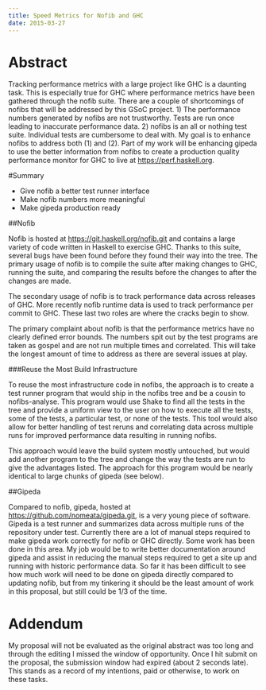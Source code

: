 ```yaml
---
title: Speed Metrics for Nofib and GHC
date: 2015-03-27
---
```


# Abstract
Tracking performance metrics with a large project like GHC is a daunting task.  This is especially true for GHC where performance metrics have been gathered through the nofib suite.  There are a couple of shortcomings of nofibs that will be addressed by this GSoC project.  1) The performance numbers generated by nofibs are not trustworthy.  Tests are run once leading to inaccurate performance data. 2) nofibs is an all or nothing test suite.  Individual tests are cumbersome to deal with.  My goal is to enhance nofibs to address both (1) and (2).  Part of my work will be enhancing gipeda to use the better information from nofibs to create a production quality performance monitor for GHC to live at https://perf.haskell.org.

#Summary

+    Give nofib a better test runner interface
+    Make nofib numbers more meaningful
+    Make gipeda production ready

##Nofib

Nofib is hosted at https://git.haskell.org/nofib.git and contains a large variety of code written in Haskell to exercise GHC.  Thanks to this suite, several bugs have been found before they found their way into the tree.  The primary usage of nofib is to compile the suite after making changes to GHC, running the suite, and comparing the results before the changes to after the changes are made.

The secondary usage of nofib is to track performance data across releases of GHC.  More recently nofib runtime data is used to track performance per commit to GHC.  These last two roles are where the cracks begin to show.

The primary complaint about nofib is that the performance metrics have no clearly defined error bounds.  The numbers spit out by the test programs are taken as gospel and are not run multiple times and correlated.  This will take the longest amount of time to address as there are several issues at play.

###Reuse the Most Build Infrastructure

To reuse the most infrastructure code in nofibs, the approach is to create a test runner program that would ship in the nofibs tree and be a cousin to nofibs-analyse.  This program would use Shake to find all the tests in the tree and provide a uniform view to the user on how to execute all the tests, some of the tests, a particular test, or none of the tests.  This tool would also allow for better handling of test reruns and correlating data across multiple runs for improved performance data resulting in running nofibs. 

This approach would leave the build system mostly untouched, but would add another program to the tree and change the way the tests are run to give the advantages listed.  The approach for this program would be nearly identical to large chunks of gipeda (see below). 

##Gipeda

Compared to nofib, gipeda, hosted at https://github.com/nomeata/gipeda.git, is a very young piece of software.  Gipeda is a test runner and summarizes data across multiple runs of the repository under test.  Currently there are a lot of manual steps required to make gipeda work correctly for nofib or GHC directly.  Some work has been done in this area.  My job would be to write better documentation around gipeda and assist in reducing the manual steps required to get a site up and running with historic performance data.  So far it has been difficult to see how much work will need to be done on gipeda directly compared to updating nofib, but from my tinkering it should be the least amount of work in this proposal, but still could be 1/3 of the time.

# Addendum

My proposal will not be evaluated as the original abstract was too long and through the editing I missed the window of opportunity.  Once I hit submit on the proposal, the submission window had expired (about 2 seconds late).  This stands as a record of my intentions, paid or otherwise, to work on these tasks.
